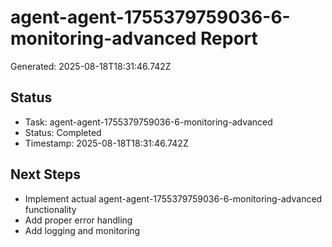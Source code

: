 # agent-agent-1755379759036-6-monitoring-advanced Report

Generated: 2025-08-18T18:31:46.742Z

## Status
- Task: agent-agent-1755379759036-6-monitoring-advanced
- Status: Completed
- Timestamp: 2025-08-18T18:31:46.742Z

## Next Steps
- Implement actual agent-agent-1755379759036-6-monitoring-advanced functionality
- Add proper error handling
- Add logging and monitoring
